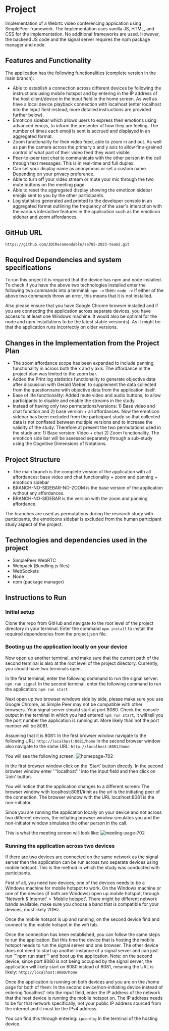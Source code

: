 # Project
Implementation of a Webrtc video conferencing application using SimplePeer framework.
The Implementation uses vanilla JS, HTML, and CSS for the implementation. No additional frameworks are used. 
However, the backend JS code and the signal server requires the npm package manager and node.

## Features and Functionality
The application has the following functionalities (complete version in the main branch): 
- Able to establish a connection across different devices by following the instructions using mobile hotspot and by entering in the IP address of the host client/device in the input field in the home screen. As well as have a local device playback connection with localhost (enter localhost into the input field instead, more detailed instructions are provided further below).
- Emoticon sidebar which allows users to express their emotions using advanced emojis, to inform the presenter of how they are feeling. The number of times each emoji is sent is accrued and displayed in an aggregated format.
- Zoom functionality for their video feed, able to zoom in and out. As well as pan the camera across the primary x and y axis to allow fine-grained control of what part of their video feed they want visible.
- Peer-to-peer text chat to communicate with the other person in the call through text messages. This is in real-time and full duplex.
- Can set your display name as anonymous or set a custom name. Depending on your privacy preference.
- Able to turn off your video stream or mute your mic through the two mute buttons on the meeting page.
- Able to reset the aggregated display showing the emoticon sidebar emojis sent to you by the other participants.
- Log statistics generated and printed to the developer console in an aggregated format outlining the frequency of the user's interaction with the various interactive features in the application such as the emoticon sidebar and zoom affordances.

## GitHub URL
```https://github.com/JDCRecomendable/se702-2023-team2.git```

## Required Dependencies and system specifications
To run this project it is required that the device has npm and node installed. 
To check if you have the above two technologies installed enter the following two commands into a terminal:
```npm -v```
then: 
```node -v```
If either of the above two commands throw an error, this means that it is not installed. 

Also please ensure that you have Google Chrome browser installed and if you are connecting the application across separate devices, you have access to at least one Windows machine.
It would also be optimal for the node and npm installations to be the latest stable version(s). As it might be that the application runs incorrectly on older versions.

## Changes in the Implementation from the Project Plan
- The zoom affordance scope has been expanded to include panning functionality in across both the x and y axis. The affordance in the project plan was limited to the zoom bar.
- Added the Print log statistics functionality to generate objective data after discussion with Gerald Weber, to supplement the data collected from the questionnaire with objective data from the application itself.
- Ease of life functionality: Added mute video and audio buttons, to allow participants to disable and enable the streams in the study.
- Instead of having only two permutations/versions: 1) Base video and chat function and 2) base version + all affordances. Now the emoticon sidebar has been excluded from the participant study so that collected data is not conflated between multiple versions and to increase the validity of the study. Therefore at present the two permutations used in the study are: 1) Base version: Video + chat 2) Zoom functionality. The emoticon side bar will be assessed separately through a sub-study using the Cognitive Dimensions of Notations.

## Project Structure
- The main branch is the complete version of the application with all affordances: base video and chat functionality + zoom and panning + emoticon sidebar
- BRANCH-NO-SIDEBAR-NO-ZOOM is the base version of the application without any affordances.
- BRANCH-NO-SIDEBAR is the version with the zoom and panning affordance.

The branches are used as permutations during the research study with participants, the emoticons sidebar is excluded from the human participant study aspect of the project.

## Technologies and dependencies used in the project
- SimplePeer WebRTC
- Webpack (Bundling js files)
- WebSockets
- Node
- npm (package manager)


## Instructions to Run 

### Initial setup 
Clone the repo from GitHub and navigate to the root level of the project directory in your terminal.
Enter the command ```npm install``` to install the required dependencies from the project.json file. 

### Booting up the application locally on your device
Now open up another terminal, and make sure that the current path of the second terminal is also at the root level of the project directory. 
Currently, you should have two terminals open. 

In the first terminal, enter the following command to run the signal server: 
```npm run signal``` 
In the second terminal, enter the following command to run the application: 
```npm run start```

Next open up two browser windows side by side, please make sure you use Google Chrome, as Simple Peer may not be compatible with other browsers.
Your signal server should start at port 8080. Check the console output in the terminal in which you had entered ```npm run start```, it will tell you the port number 
the application is running at. More likely than not the port number will be 8081.

Assuming that it is 8081: 
In the first browser window navigate to the following URL: 
```http://localhost:8081/home```
In the second browser window also navigate to the same URL: 
```http://localhost:8081/home```

You will see the following screen: 
![homepage-702](https://github.com/JDCRecomendable/se702-2023-team2/assets/79944764/d5d8f9c5-21b6-4828-8ac1-315124add977)

In the first browser window click on the 'Start' button directly. 
In the second browser window enter '''localhost''' into the input field and then click on 'Join' button.

You will notice that the application changes to a different screen: 
The browser window with localhost:8081/#init as the url is the initiating peer of the connection. 
The browser window with the URL localhost:8081 is the non-initiator.

Since you are running the application locally on your device and not across two different devices, the initiating browser window simulates you and the non-initiator window simulates the other person in the call.

This is what the meeting screen will look like: 
![meeting-page-702](https://github.com/JDCRecomendable/se702-2023-team2/assets/79944764/0dd57834-17b7-4876-af50-b025310fe522)

### Running the application across two devices 
If there are two devices are connected on the same network as the signal server then the application can be run across two separate devices using mobile hotspot. This is the method in which the study was conducted 
with participants.

First of all, you need two devices, one of the devices needs to be a Windows machine for mobile hotspot to work. 
On the Windows machine or one of the devices (if both are Windows) open up mobile hotspot, through 'Network & Internet' > 'Mobile hotspot'. There might be different network bands available, make sure you choose a band that 
is compatible for your devices, most likely 2GHz. 

Once the mobile hotspot is up and running, on the second device find and connect to the mobile hotspot in the wifi tab.

Once the connection has been established, you can follow the same steps to run the application. But this time the device that is hosting the mobile hotspot needs to run the signal server and one browser. 
The other device does not need to start up another instance of a signal server and can just run '''npm run start''' and boot up the application. Note: on the second device, since port 8080 is not being occupied by the signal server, 
the application will likely start on 8080 instead of 8081, meaning the URL is likely: 
```http://localhost:8080/home```

Once the application is running on both devices and you are on the /home page for both of them:
In the second device/non-initiating device instead of entering 'localhost' into the input field, enter the IP address of the network that the host device is running the mobile hotspot on. 
The IP address needs to be for that network specifically, not your public IP address sourced from the internet and it must be the IPv4 address. 

You can find this through entering: 
```ipconfig```
In the terminal of the hosting device. 



